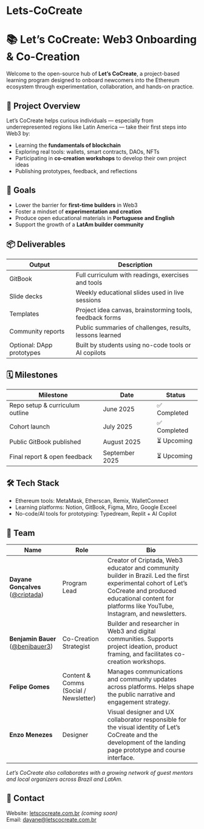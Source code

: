 # Lets-CoCreate
# 📚 Let’s CoCreate: Web3 Onboarding & Co-Creation

Welcome to the open-source hub of **Let’s CoCreate**, a project-based learning program designed to onboard newcomers into the Ethereum ecosystem through experimentation, collaboration, and hands-on practice.





## 🧭 Project Overview

Let’s CoCreate helps curious individuals — especially from underrepresented regions like Latin America — take their first steps into Web3 by:

- Learning the **fundamentals of blockchain**
- Exploring real tools: wallets, smart contracts, DAOs, NFTs
- Participating in **co-creation workshops** to develop their own project ideas
- Publishing prototypes, feedback, and reflections


## 🎯 Goals

- Lower the barrier for **first-time builders** in Web3  
- Foster a mindset of **experimentation and creation**  
- Produce open educational materials in **Portuguese and English**  
- Support the growth of a **LatAm builder community** 


## 📦 Deliverables

| Output | Description |
|--------|-------------|
| GitBook | Full curriculum with readings, exercises and tools |
| Slide decks | Weekly educational slides used in live sessions |
| Templates | Project idea canvas, brainstorming tools, feedback forms |
| Community reports | Public summaries of challenges, results, lessons learned |
| Optional: DApp prototypes | Built by students using no-code tools or AI copilots |



## 🗓️ Milestones

| Milestone | Date | Status |
|-----------|------|--------|
| Repo setup & curriculum outline | June 2025 | ✅ Completed |
| Cohort launch | July 2025 | ✅ Completed |
| Public GitBook published | August 2025 | ⏳ Upcoming |
| Final report & open feedback | September 2025 | ⏳ Upcoming |



## 🛠 Tech Stack

- Ethereum tools: MetaMask, Etherscan, Remix, WalletConnect  
- Learning platforms: Notion, GitBook, Figma, Miro, Google Exceel
- No-code/AI tools for prototyping: Typedream, Replit + AI Copilot


## 👥 Team

| Name            | Role                                 | Bio |
|-----------------|--------------------------------------|-----|
| **Dayane Gonçalves** ([@criptada](https://x.com/criptada)) | Program Lead             | Creator of Criptada, Web3 educator and community builder in Brazil. Led the first experimental cohort of Let’s CoCreate and produced educational content for platforms like YouTube, Instagram, and newsletters. |
| **Benjamin Bauer** ([@benibauer3](https://x.com/benibauer3))| Co-Creation Strategist             | Builder and researcher in Web3 and digital communities. Supports project ideation, product framing, and facilitates co-creation workshops. |
| **Felipe Gomes** | Content & Comms (Social / Newsletter) | Manages communications and community updates across platforms. Helps shape the public narrative and engagement strategy. |
| **Enzo Menezes** | Designer | Visual designer and UX collaborator responsible for the visual identity of Let’s CoCreate and the development of the landing page prototype and course interface. |

*Let’s CoCreate also collaborates with a growing network of guest mentors and local organizers across Brazil and LatAm.*



## 💬 Contact

Website: [letscocreate.com.br](https://letscocreate.com.br) *(coming soon)*  
Email: dayane@letscocreate.com.br

